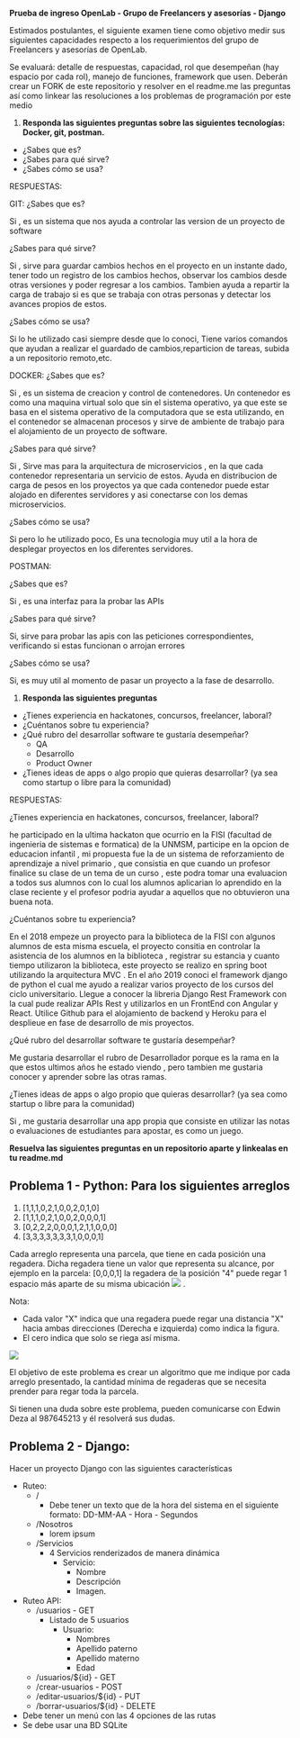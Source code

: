 **Prueba de ingreso OpenLab - Grupo de Freelancers y asesorías - Django**

Estimados postulantes, el siguiente examen tiene como objetivo medir sus siguientes capacidades respecto a los requerimientos del grupo de Freelancers y asesorías de OpenLab.

Se evaluará: detalle de respuestas, capacidad, rol que desempeñan (hay espacio por cada rol), manejo de funciones, framework que usen. Deberán crear un FORK de este repositorio y resolver en el readme.me las preguntas así como linkear las resoluciones a los problemas de programación por este medio

1. **Responda las siguientes preguntas sobre las siguientes tecnologías: Docker, git, postman.**

- ¿Sabes que es?
- ¿Sabes para qué sirve?
- ¿Sabes cómo se usa?

RESPUESTAS:

GIT:
¿Sabes que es?

Si , es un sistema que nos ayuda a controlar las version de un proyecto de software

¿Sabes para qué sirve?

Si , sirve para guardar cambios hechos en el proyecto en un instante dado, tener todo un registro de los cambios hechos, observar los cambios desde otras versiones y poder regresar a los cambios.
Tambien ayuda a repartir la carga de trabajo si es que se trabaja con otras personas y detectar los avances propios de estos.

¿Sabes cómo se usa?

Si lo he utilizado casi siempre desde que lo conoci, Tiene varios comandos que ayudan a realizar el guardado de cambios,reparticion de tareas, subida a un repositorio remoto,etc.

DOCKER:
¿Sabes que es?

Si , es un sistema de creacion y control de contenedores. Un contenedor es como una maquina virtual solo que sin el sistema operativo, ya que este se basa en el sistema operativo de la computadora que se esta utilizando, en el contenedor se almacenan procesos y sirve de ambiente de trabajo para el alojamiento de un proyecto de software.

¿Sabes para qué sirve?

Si , Sirve mas para la arquitectura de microservicios , en la que cada contenedor representaria un servicio de estos. Ayuda en distribucion de carga de pesos en los proyectos ya que cada contenedor puede estar alojado en diferentes servidores y asi conectarse con los demas microservicios.

¿Sabes cómo se usa?

Si pero lo he utilizado poco, Es una tecnologia muy util a la hora de desplegar proyectos en los diferentes servidores.

POSTMAN:

¿Sabes que es?

Si , es una interfaz para la probar las APIs

¿Sabes para qué sirve?

Si, sirve para probar las apis con las peticiones correspondientes, verificando si estas funcionan o arrojan errores

¿Sabes cómo se usa?

Si, es muy util al momento de pasar un proyecto a la fase de desarrollo.


1. **Responda las siguientes preguntas**

- ¿Tienes experiencia en hackatones, concursos, freelancer, laboral?
- ¿Cuéntanos sobre tu experiencia?
- ¿Qué rubro del desarrollar software te gustaría desempeñar?
  - QA
  - Desarrollo
  - Product Owner
- ¿Tienes ideas de apps o algo propio que quieras desarrollar? (ya sea como startup o libre para la comunidad)

RESPUESTAS:

¿Tienes experiencia en hackatones, concursos, freelancer, laboral?

he participado en la ultima hackaton que ocurrio en la FISI (facultad de ingenieria de sistemas e formatica) de la UNMSM, participe en la opcion de educacion infantil , mi propuesta fue la de un sistema de reforzamiento de aprendizaje a nivel primario , que consistia en que cuando un profesor finalice su clase de un tema de un curso , este podra tomar una evaluacion a todos sus alumnos con lo cual los alumnos aplicarian lo aprendido en la clase reciente y el profesor podria ayudar a aquellos que no obtuvieron una buena nota.

¿Cuéntanos sobre tu experiencia?

En el 2018 empeze un proyecto para la biblioteca de la FISI con algunos alumnos de esta misma escuela, el proyecto consitia en controlar la asistencia de los alumnos en la biblioteca , registrar su estancia y cuanto tiempo utilizaron la biblioteca, este proyecto se realizo en spring boot utilizando la arquitectura MVC . En el año 2019 conoci el framework django de python el cual me ayudo a realizar varios proyecto de los cursos del ciclo universitario. Llegue a conocer la libreria Django Rest Framework con la cual pude realizar APIs Rest y utilizarlos en un FrontEnd con Angular y React. Utilice Github para el alojamiento de backend y Heroku para el desplieue en fase de desarrollo de mis proyectos.

¿Qué rubro del desarrollar software te gustaría desempeñar?

Me gustaria desarrollar el rubro de Desarrollador porque es la rama en la que estos ultimos años he estado viendo , pero tambien me gustaria conocer y aprender sobre las otras ramas.

¿Tienes ideas de apps o algo propio que quieras desarrollar? (ya sea como startup o libre para la comunidad)

Si , me gustaria desarrollar una app propia que consiste en utilizar las notas o evaluaciones de estudiantes para apostar, es como un juego.


**Resuelva las siguientes preguntas en un repositorio aparte y linkealas en tu readme.md**
## Problema 1 - Python: Para los siguientes arreglos
1. [1,1,1,0,2,1,0,0,2,0,1,0]
2. [1,1,1,0,2,1,0,0,2,0,0,0,1]
3. [0,2,2,2,0,0,0,1,2,1,1,0,0,0]
4. [3,3,3,3,3,3,3,1,0,0,0,1]

Cada arreglo representa una parcela, que tiene en cada posición una regadera. Dicha regadera tiene un valor que representa su alcance, por ejemplo en la parcela: [0,0,0,1] la regadera de la posición &quot;4&quot; puede regar 1 espacio más aparte de su misma ubicación ![](https://res.cloudinary.com/openlab-pe/image/upload/v1601789562/temporal/2.png) .

Nota:

- Cada valor &quot;X&quot; indica que una regadera puede regar una distancia &quot;X&quot; hacia ambas direcciones (Derecha e izquierda) como indica la figura.
- El cero indica que solo se riega así misma.

![](https://res.cloudinary.com/openlab-pe/image/upload/v1601789532/temporal/1.png)

El objetivo de este problema es crear un algoritmo que me indique por cada arreglo presentado, la cantidad mínima de regaderas que se necesita prender para regar toda la parcela.

Si tienen una duda sobre este problema, pueden comunicarse con Edwin Deza al 987645213 y él resolverá sus dudas.

## Problema 2 - Django:

Hacer un proyecto Django con las siguientes características

- Ruteo:
  - /
    - Debe tener un texto que de la hora del sistema en el siguiente formato: DD-MM-AA - Hora - Segundos
  - /Nosotros
    - lorem ipsum
  - /Servicios
    - 4 Servicios renderizados de manera dinámica
      - Servicio:
        - Nombre
        - Descripción
        - Imagen.
- Ruteo API:
  - /usuarios - GET
    - Listado de 5 usuarios
      - Usuario:
        - Nombres
        - Apellido paterno
        - Apellido materno
        - Edad
  - /usuarios/${id} - GET
  - /crear-usuarios - POST
  - /editar-usuarios/${id} - PUT
  - /borrar-usuarios/${id} - DELETE
- Debe tener un menú con las 4 opciones de las rutas
- Se debe usar una BD SQLite